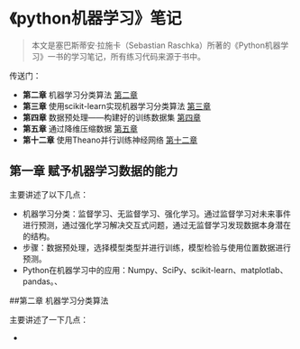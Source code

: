 # 《python机器学习》笔记

> 本文是塞巴斯蒂安·拉施卡（Sebastian Raschka）所著的《Python机器学习》一书的学习笔记，所有练习代码来源于书中。



传送门：

+ __第二章__  机器学习分类算法  [第二章](http://nbviewer.jupyter.org/github/KuiyuanZhang/python-machine-learning/tree/master/code/chapter2.ipynb)
+ __第三章__   使用scikit-learn实现机器学习分类算法    [第三章](http://nbviewer.jupyter.org/github/KuiyuanZhang/python-machine-learning/tree/master/code/chapter3.ipynb)
+ __第四章__    数据预处理——构建好的训练数据集   [第四章](http://nbviewer.jupyter.org/github/KuiyuanZhang/python-machine-learning/tree/master/code/chapter4.ipynb)
+ __第五章__    通过降维压缩数据   [第五章](http://nbviewer.jupyter.org/github/KuiyuanZhang/python-machine-learning/tree/master/code/chapter5.ipynb)
+ __第十二章__  使用Theano并行训练神经网络    [第十二章](http://nbviewer.jupyter.org/github/KuiyuanZhang/python-machine-learning/tree/master/code/chapter12.ipynb)





## 第一章  赋予机器学习数据的能力

主要讲述了以下几点：

* 机器学习分类：监督学习、无监督学习、强化学习。通过监督学习对未来事件进行预测，通过强化学习解决交互式问题，通过无监督学习发现数据本身潜在的结构。
* 步骤：数据预处理，选择模型类型并进行训练，模型检验与使用位置数据进行预测。
* Python在机器学习中的应用：Numpy、SciPy、scikit-learn、matplotlab、pandas。、



##第二章  机器学习分类算法

主要讲述了一下几点：

* ​
